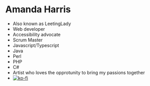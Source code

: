 # Amanda Harris
- Also known as LeetingLady
- Web developer
- Accessibility advocate
- Scrum Master
- Javascript/Typescript
- Java
- Perl
- PHP
- C#
- Artist who loves the opprotunity to bring my passions together
- [![ko-fi](https://ko-fi.com/img/githubbutton_sm.svg)](https://ko-fi.com/W7W1482YS)
